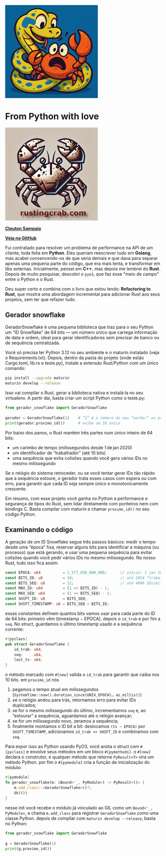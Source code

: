 <img src="./from_python.png" height=300>

# From Python with love

<img src="../../rusting-crab-logo.png" height=300>

[**Cleuton Sampaio**](https://linkedin.com/in/cleutonsampaio)

[**Veja no GitHub**](https://https://github.com/cleuton/rustingcrab/tree/main/code_samples/from_python)

Fui contratado para resolver um problema de performance na API de um cliente, toda feita em **Python**. Eles queriam reescrever tudo em **Golang**, mas acabei convencendo-os de que seria demais e que dava para separar apenas uma pequena parte do código, que era mais lenta, e transformar em libs externas. Inicialmente, pensei em **C++**, mas depois me lembrei do **Rust**. Depois de muito pesquisar, descobri o `pyo3`, que faz esse "meio de campo" entre o Python e o Rust. 

Deu super certo e combina com o livro que estou lendo: **Refactoring to Rust**, que mostra uma abordagem incremental para adicionar Rust aos seus projetos, sem ter que refazer tudo.

## Gerador snowflake

GeradorSnowflake é uma pequena biblioteca que traz para o seu Python um “ID Snowflake” de 64 bits — um número único que carrega informação de data e ordem, ideal para gerar identificadores sem precisar de banco ou de sequência centralizada.

Você só precisa ter Python 3.12 no seu ambiente e o maturin instalado (veja o Requirements.txt). Depois, dentro da pasta do projeto (onde estão Cargo.toml, lib.rs e teste.py), instale a extensão Rust/Python com um único comando:

```bash
pip install --upgrade maturin
maturin develop --release
```

Isso vai compilar o Rust, gerar a biblioteca nativa e instalá‑la no seu virtualenv. A partir daí, basta criar um script Python como o teste.py:

```python
from gerador_snowflake import GeradorSnowflake

gerador = GeradorSnowflake(1)    # “1” é o número do seu “worker” ou processo
print(gerador.proximo_id())      # exibe um ID único
```

Por baixo dos panos, o Rust mantém três partes num único inteiro de 64 bits:
- um carimbo de tempo (milissegundos desde 1 de jan 2020)
- um identificador de “trabalhador” (até 10 bits)
- uma sequência que evita colisões quando você gera vários IDs no mesmo milissegundo

Se o relógio do sistema retroceder, ou se você tentar gerar IDs tão rápido que a sequência estoure, o gerador trata esses casos com espera ou com erro, para garantir que cada ID seja sempre único e monotonicamente crescente.

Em resumo, com esse projeto você ganha no Python a performance e segurança de tipos do Rust, sem lidar diretamente com ponteiros nem com bindings C. Basta compilar com maturin e chamar `proximo_id()` no seu código Python.

## Examinando o código

A geração de um ID Snowflake segue três passos básicos: medir o tempo desde uma “época” fixa, reservar alguns bits para identificar a máquina (ou processo) que está gerando, e usar uma pequena sequência para evitar colisões quando você pedir vários IDs no mesmo milissegundo. No nosso Rust, tudo isso fica assim:

```rust
const EPOCA: u64          = 1_577_836_800_000;      // início: 1 jan 2020 em ms
const BITS_ID: u8         = 10;                     // até 1024 “trabalhadores”
const BITS_SEQ: u8        = 12;                     // até 4096 IDs/milissegundo
const MAX_ID: u64         = (1 << BITS_ID) - 1;
const MAX_SEQ: u64        = (1 << BITS_SEQ) - 1;
const SHIFT_ID: u8        = BITS_SEQ;
const SHIFT_TIMESTAMP: u8 = BITS_SEQ + BITS_ID;
```

essas constantes definem quantos bits vamos usar para cada parte do ID de 64 bits: primeiro vêm (timestamp − EPOCA), depois o `id_trab` e por fim a `seq`. No struct, guardamos o último timestamp usado e a sequência corrente:

```rust
#[pyclass]
pub struct GeradorSnowflake {
    id_trab: u64,
    seq:     u64,
    last_ts: u64,
}
```

o método marcado com `#[new]` valida o `id_trab` para garantir que caiba nos 10 bits. em `proximo_id` nós

1. pegamos o tempo atual em milissegundos (`SystemTime::now().duration_since(UNIX_EPOCH)… as_millis()`)
2. se o relógio andou para trás, retornamos erro para evitar IDs duplicados;
3. se for o mesmo milissegundo do último, incrementamos `seq` e, ao “estourar” a sequência, aguardamos até o relógio avançar;
4. se for um milissegundo novo, zeramos a sequência;
5. finalmente montamos o ID bit a bit: deslocamos `(ts − EPOCA)` por `SHIFT_TIMESTAMP`, adicionamos `id_trab << SHIFT_ID` e combinamos com `seq`.

Para expor isso ao Python usando PyO3, você anota o struct com `#[pyclass]` e envolve seus métodos em um bloco `#[pymethods]`. o `#[new]` declara o construtor, e qualquer método que retorne `PyResult<T>` vira um método Python. por fim o `#[pymodule]` cria a função de inicialização do módulo:

```rust
#[pymodule]
fn gerador_snowflake(m: &Bound<'_, PyModule>) -> PyResult<()> {
    m.add_class::<GeradorSnowflake>()?;
    Ok(())
}
```

nesse init você recebe o módulo já vinculado ao GIL como um `Bound<'_, PyModule>`, e chama `m.add_class` para registrar `GeradorSnowflake` como uma classe Python. depois de compilar com `maturin develop --release`, basta no Python:

```python
from gerador_snowflake import GeradorSnowflake

g = GeradorSnowflake(1)
print(g.proximo_id())
```



